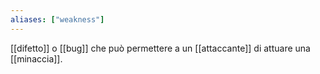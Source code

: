 ```yaml
---
aliases: ["weakness"]
---
```


[[difetto]] o [[bug]] che può permettere a un [[attaccante]] di attuare una [[minaccia]].
